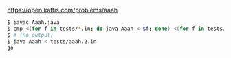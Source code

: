 https://open.kattis.com/problems/aaah

```bash
$ javac Aaah.java 
$ cmp <(for f in tests/*.in; do java Aaah < $f; done) <(for f in tests/*.ans; do cat $f; done)
$ # (no output)
$ java Aaah < tests/aaah.2.in
go
```